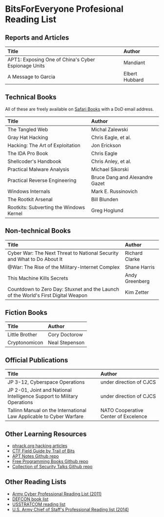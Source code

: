 BitsForEveryone Profesional Reading List
========================================

Reports and Articles
--------------------
|Title|Author|
|:----|:-----|
|APT1: Exposing One of China's Cyber Espionage Units | Mandiant |
|A Message to Garcia | Elbert Hubbard |

Technical Books
---------------
All of these are freely available on [Safari Books](http://techbus.safaribooksonline.com/?uicode=dodarmy) with a DoD email address.

|Title|Author|
|:----|:-----|
|The Tangled Web | Michal Zalewski |
|Gray Hat Hacking | Chris Eagle, et al. |
|Hacking: The Art of Exploitation | Jon Erickson |
|The IDA Pro Book | Chris Eagle |
|Shellcoder's Handbook | Chris Anley, et al. |
|Practical Malware Analysis | Michael Sikorski |
|Practical Reverse Engineering | Bruce Dang and Alexandre Gazet |
|Windows Internals | Mark E. Russinovich |
|The Rootkit Arsenal | Bill Blunden |
|Rootkits: Subverting the Windows Kernel | Greg Hoglund |

Non-technical Books
-------------------
|Title|Author|
|:----|:-----|
|Cyber War: The Next Threat to National Security and What to Do About It | Richard Clarke |
|@War: The Rise of the Military-Internet Complex | Shane Harris |
|This Machine Kills Secrets | Andy Greenberg |
|Countdown to Zero Day: Stuxnet and the Launch of the World's First Digital Weapon | Kim Zetter |

Fiction Books
-------------
|Title|Author|
|:----|:-----|
|Little Brother | Cory Doctorow |
|Cryptonomicon | Neal Stepenson |

Official Publications
---------------------
|Title|Author|
|:----|:-----|
|JP 3-12, Cyberspace Operations | under direction of CJCS |
|JP 2-01, Joint and National Intelligence Support to Military Operations | under direction of CJCS | 
|Tallinn Manual on the International Law Applicable to Cyber Warfare | NATO Cooperative Center of Excelence|

Other Learning Resources
------------------------
* [phrack.org hacking articles](phrack.org)
* [CTF Field Guide by Trail of Bits](https://trailofbits.github.io/ctf/)
* [APT Notes Github repo](https://github.com/kbandla/APTnotes">)
* [Free Programming Books Github repo](https://github.com/vhf/free-programming-books)
* [Collection of Security Talks Github repo](https://github.com/PaulSec/awesome-sec-talks)

Other Reading Lists
-------------------
* [Army Cyber Professional Reading List (2011)](https://www.hsdl.org/?view&did=734195)
* [DEFCON book list](https://www.defcon.org/html/links/book-list.html)
* [USSTRATCOM reading list](https://www.stratcom.mil/reading_list/)
* [U.S. Army Chief of Staff's Professional Reading list (2014)](http://www.history.army.mil/html/books/105/105-1-1/CMH_Pub_105-5-1_2014.pdf)

